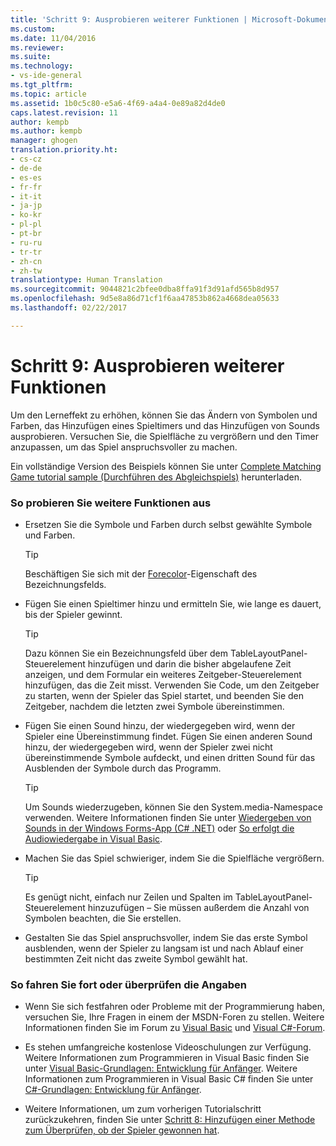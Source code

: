 ```yaml
---
title: 'Schritt 9: Ausprobieren weiterer Funktionen | Microsoft-Dokumentation'
ms.custom: 
ms.date: 11/04/2016
ms.reviewer: 
ms.suite: 
ms.technology:
- vs-ide-general
ms.tgt_pltfrm: 
ms.topic: article
ms.assetid: 1b0c5c80-e5a6-4f69-a4a4-0e89a82d4de0
caps.latest.revision: 11
author: kempb
ms.author: kempb
manager: ghogen
translation.priority.ht:
- cs-cz
- de-de
- es-es
- fr-fr
- it-it
- ja-jp
- ko-kr
- pl-pl
- pt-br
- ru-ru
- tr-tr
- zh-cn
- zh-tw
translationtype: Human Translation
ms.sourcegitcommit: 9044821c2bfee0dba8ffa91f3d91afd565b8d957
ms.openlocfilehash: 9d5e8a86d71cf1f6aa47853b862a4668dea05633
ms.lasthandoff: 02/22/2017

---
```

# <a name="step-9-try-other-features"></a>Schritt 9: Ausprobieren weiterer Funktionen
Um den Lerneffekt zu erhöhen, können Sie das Ändern von Symbolen und Farben, das Hinzufügen eines Spieltimers und das Hinzufügen von Sounds ausprobieren. Versuchen Sie, die Spielfläche zu vergrößern und den Timer anzupassen, um das Spiel anspruchsvoller zu machen.  
  
 Ein vollständige Version des Beispiels können Sie unter [Complete Matching Game tutorial sample (Durchführen des Abgleichspiels)](http://code.msdn.microsoft.com/Complete-Matching-Game-4cffddba) herunterladen.  
  
### <a name="to-try-other-features"></a>So probieren Sie weitere Funktionen aus  
  
-   Ersetzen Sie die Symbole und Farben durch selbst gewählte Symbole und Farben.  
  
    > [!TIP]
    >  Beschäftigen Sie sich mit der [Forecolor](http://msdn.microsoft.com/library/system.windows.forms.control.forecolor.aspx)-Eigenschaft des Bezeichnungsfelds.  
  
-   Fügen Sie einen Spieltimer hinzu und ermitteln Sie, wie lange es dauert, bis der Spieler gewinnt.  
  
    > [!TIP]
    >  Dazu können Sie ein Bezeichnungsfeld über dem TableLayoutPanel-Steuerelement hinzufügen und darin die bisher abgelaufene Zeit anzeigen, und dem Formular ein weiteres Zeitgeber-Steuerelement hinzufügen, das die Zeit misst. Verwenden Sie Code, um den Zeitgeber zu starten, wenn der Spieler das Spiel startet, und beenden Sie den Zeitgeber, nachdem die letzten zwei Symbole übereinstimmen.  
  
-   Fügen Sie einen Sound hinzu, der wiedergegeben wird, wenn der Spieler eine Übereinstimmung findet. Fügen Sie einen anderen Sound hinzu, der wiedergegeben wird, wenn der Spieler zwei nicht übereinstimmende Symbole aufdeckt, und einen dritten Sound für das Ausblenden der Symbole durch das Programm.  
  
    > [!TIP]
    >  Um Sounds wiederzugeben, können Sie den System.media-Namespace verwenden. Weitere Informationen finden Sie unter [Wiedergeben von Sounds in der Windows Forms-App (C# .NET)](http://youtu.be/qOh4ooHg1UU) oder [So erfolgt die Audiowiedergabe in Visual Basic](http://youtu.be/-4oPDeQrtMs).  
  
-   Machen Sie das Spiel schwieriger, indem Sie die Spielfläche vergrößern.  
  
    > [!TIP]
    >  Es genügt nicht, einfach nur Zeilen und Spalten im TableLayoutPanel-Steuerelement hinzuzufügen – Sie müssen außerdem die Anzahl von Symbolen beachten, die Sie erstellen.  
  
-   Gestalten Sie das Spiel anspruchsvoller, indem Sie das erste Symbol ausblenden, wenn der Spieler zu langsam ist und nach Ablauf einer bestimmten Zeit nicht das zweite Symbol gewählt hat.  
  
### <a name="to-continue-or-review"></a>So fahren Sie fort oder überprüfen die Angaben  
  
-   Wenn Sie sich festfahren oder Probleme mit der Programmierung haben, versuchen Sie, Ihre Fragen in einem der MSDN-Foren zu stellen. Weitere Informationen finden Sie im Forum zu [Visual Basic](http://social.msdn.microsoft.com/Forums/home?forum=vbgeneral) und [Visual C#-Forum](http://social.msdn.microsoft.com/Forums/home?forum=csharpgeneral).  
  
-   Es stehen umfangreiche kostenlose Videoschulungen zur Verfügung. Weitere Informationen zum Programmieren in Visual Basic finden Sie unter [Visual Basic-Grundlagen: Entwicklung für Anfänger](http://channel9.msdn.com/Series/Visual-Basic-Development-for-Absolute-Beginners). Weitere Informationen zum Programmieren in Visual Basic C# finden Sie unter [C#-Grundlagen: Entwicklung für Anfänger](http://channel9.msdn.com/Series/C-Sharp-Fundamentals-Development-for-Absolute-Beginners).  
  
-   Weitere Informationen, um zum vorherigen Tutorialschritt zurückzukehren, finden Sie unter [Schritt 8: Hinzufügen einer Methode zum Überprüfen, ob der Spieler gewonnen hat](../ide/step-8-add-a-method-to-verify-whether-the-player-won.md).
